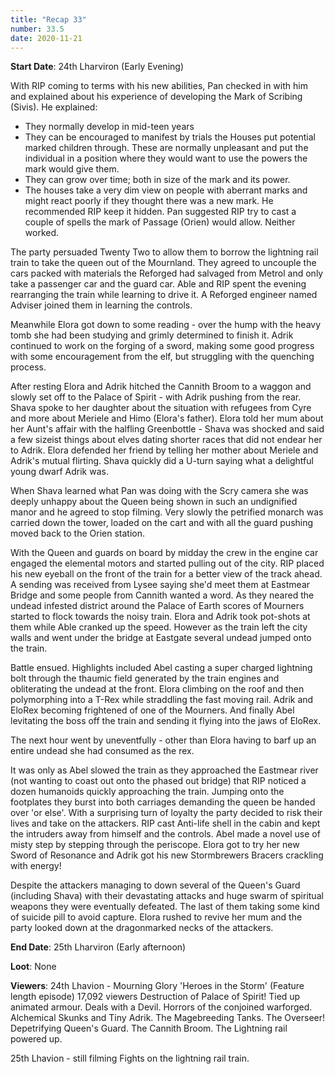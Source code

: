 ```yaml
---
title: "Recap 33"
number: 33.5
date: 2020-11-21
---
```


**Start Date**: 24th Lharviron (Early Evening)
 
With RIP coming to terms with his new abilities, Pan checked in with him and explained about his experience of developing the Mark of Scribing (Sivis). He explained:
* They normally develop in mid-teen years
* They can be encouraged to manifest by trials the Houses put potential marked children through. These are normally unpleasant and put the individual in a position where they would want to use the powers the mark would give them.
* They can grow over time; both in size of the mark and its power.
* The houses take a very dim view on people with aberrant marks and might react poorly if they thought there was a new mark. He recommended RIP keep it hidden.
Pan suggested RIP try to cast a couple of spells the mark of Passage (Orien) would allow. Neither worked.

The party persuaded Twenty Two to allow them to borrow the lightning rail train to take the queen out of the Mournland. They agreed to uncouple the cars packed with materials the Reforged had salvaged from Metrol and only take a passenger car and the guard car. Able and RIP spent the evening rearranging the train while learning to drive it. A Reforged engineer named Adviser joined them in learning the controls.
 
Meanwhile Elora got down to some reading - over the hump with the heavy tomb she had been studying and grimly determined to finish it. Adrik continued to work on the forging of a sword, making some good progress with some encouragement from the elf, but struggling with the quenching process.
 
After resting Elora and Adrik hitched the Cannith Broom to a waggon and slowly set off to the Palace of Spirit - with Adrik pushing from the rear. Shava spoke to her daughter about the situation with refugees from Cyre and more about Meriele and Himo (Elora's father). Elora told her mum about her Aunt's affair with the halfling Greenbottle - Shava was shocked and said a few sizeist things about elves dating shorter races that did not endear her to Adrik. Elora defended her friend by telling her mother about Meriele and Adrik's mutual flirting. Shava quickly did a U-turn saying what a delightful young dwarf Adrik was.
 
When Shava learned what Pan was doing with the Scry camera she was deeply unhappy about the Queen being shown in such an undignified manor and he agreed to stop filming. Very slowly the petrified monarch was carried down the tower, loaded on the cart and with all the guard pushing moved back to the Orien station. 
 
With the Queen and guards on board by midday the crew in the engine car engaged the elemental motors and started pulling out of the city. RIP placed his new eyeball on the front of the train for a better view of the track ahead. A sending was received from Lysee saying she'd meet them at Eastmear Bridge and some people from Cannith wanted a word. As they neared the undead infested district around the Palace of Earth scores of Mourners started to flock towards the noisy train. Elora and Adrik took pot-shots at them while Able cranked up the speed. However as the train left the city walls and went under the bridge at Eastgate several undead jumped onto the train.
 
Battle ensued. Highlights included Abel casting a super charged lightning bolt through the thaumic field generated by the train engines and obliterating the undead at the front. Elora climbing on the roof and then polymorphing into a T-Rex while straddling the fast moving rail. Adrik and EloRex becoming frightened of one of the Mourners. And finally Abel levitating the boss off the train and sending it flying into the jaws of EloRex.
 
The next hour went by uneventfully - other than Elora having to barf up an entire undead she had consumed as the rex.
 
It was only as Abel slowed the train as they approached the Eastmear river (not wanting to coast out onto the phased out bridge) that RIP noticed a dozen humanoids quickly approaching the train. Jumping onto the footplates they burst into both carriages demanding the queen be handed over 'or else'. With a surprising turn of loyalty the party decided to risk their lives and take on the attackers. RIP cast Anti-life shell in the cabin and kept the intruders away from himself and the controls. Abel made a novel use of misty step by stepping through the periscope. Elora got to try her new Sword of Resonance and Adrik got his new Stormbrewers Bracers crackling with energy! 
 
Despite the attackers managing to down several of the Queen's Guard (including Shava) with their devastating attacks and huge swarm of spiritual weapons they were eventually defeated. The last of them taking some kind of suicide pill to avoid capture. Elora rushed to revive her mum and the party looked down at the dragonmarked necks of the attackers.
 
**End Date**: 25th Lharviron (Early afternoon)
 
**Loot**: None
 
**Viewers**:
24th Lhavion - Mourning Glory 'Heroes in the Storm' (Feature length episode) 17,092 viewers
Destruction of Palace of Spirit! Tied up animated armour. Deals with a Devil. Horrors of the conjoined warforged. Alchemical Skunks and Tiny Adrik. The Magebreeding Tanks. The Overseer! Depetrifying Queen's Guard. The Cannith Broom. The Lightning rail powered up.
 
25th Lhavion - still filming
Fights on the lightning rail train.
